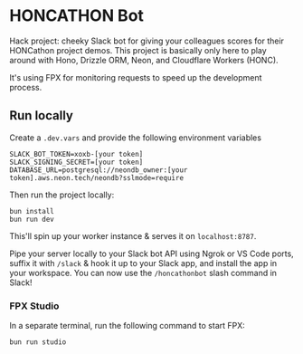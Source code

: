 # HONCATHON Bot

Hack project: cheeky Slack bot for giving your colleagues scores for their
HONCathon project demos.
This project is basically only here to play around with Hono, Drizzle ORM, Neon,
and Cloudflare Workers (HONC).

It's using FPX for monitoring requests to speed up the development process.

## Run locally

Create a `.dev.vars` and provide the following environment variables

```
SLACK_BOT_TOKEN=xoxb-[your token]
SLACK_SIGNING_SECRET=[your token]
DATABASE_URL=postgresql://neondb_owner:[your token].aws.neon.tech/neondb?sslmode=require
```

Then run the project locally:

```shell
bun install
bun run dev
```

This'll spin up your worker instance & serves it on `localhost:8787`.

Pipe your server locally to your Slack bot API using Ngrok or VS Code ports,
suffix it with `/slack` & hook it up to your Slack app, and install the app in
your workspace.
You can now use the `/honcathonbot` slash command in Slack!

### FPX Studio

In a separate terminal, run the following command to start FPX:

```shell
bun run studio
```
